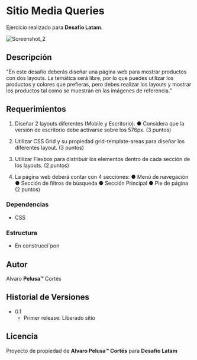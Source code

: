 # Sitio Media Queries

Ejercicio realizado para **Desafío Latam**.

![Screenshot_2](https://github.com/donpelusa/donpelusa.github.io/assets/92953141/07296e40-2246-4d17-b65a-ae23b43be00b)

## Descripción

"En este desafío deberás diseñar una página web para mostrar productos con dos layouts. La temática será libre, 
por lo que puedes utilizar los productos y colores que prefieras, pero debes realizar los layouts y mostrar 
los productos tal como se muestran en las imágenes de referencia."

## Requerimientos

1.  Diseñar 2 layouts diferentes (Mobile y Escritorio).
● Considera que la versión de escritorio debe activarse sobre los 576px.
(3 puntos)


2. Utilizar CSS Grid y su propiedad grid-template-areas para diseñar los diferentes
layout.
(3 puntos)


3. Utilizar Flexbox para distribuir los elementos dentro de cada sección de los layouts.
(2 puntos)


4. La página web deberá contar con 4 secciones:
● Menú de navegación
● Sección de filtros de búsqueda
● Sección Principal
● Pie de página
(2 puntos)


### Dependencias

* CSS

### Estructura

* En construcci´pon


## Autor

Alvaro **Pelusa™** Cortés

## Historial de Versiones

* 0.1
    * Primer release: Liberado sitio

## Licencia

Proyecto de propiedad de **Alvaro Pelusa™ Cortés** para **Desafío Latam**
